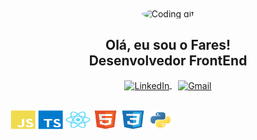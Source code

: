 <div align="center">
  <img align="center" alt="Coding gif" style="border-radius:50%;" src="https://preview.redd.it/mw4y58i658981.gif?width=750&auto=webp&s=d1f8893494ed1d8e9f731f4b7e7915ca7e4039dc">
</div>

<h2 align="center">Olá, eu sou o Fares!<br>Desenvolvedor FrontEnd</h2>

<p align="center">
  <a href="https://www.linkedin.com/in/fares-nunes-281b1a240" style="margin-right: 5px;">
    <img align="center" src="https://img.shields.io/badge/-Fares%20Nunes-blue?style=flat-square&logo=Linkedin&logoColor=white" alt="LinkedIn"/>
  </a>
  <a href="mailto:faresnunes.dev@gmail.com" style="margin-left: 5px;">
    <img align="center" src="https://img.shields.io/badge/-faresnunes.dev-blue?style=flat-square&logo=Gmail&logoColor=white" alt="Gmail"/>
  </a>
</p>

<br />

<div align="center" style="display: inline-block">
  <img align="center" alt="JavaScript" height="30" width="40" src="https://raw.githubusercontent.com/devicons/devicon/master/icons/javascript/javascript-plain.svg">
  <img align="center" alt="TypeScript" height="30" width="40" src="https://raw.githubusercontent.com/devicons/devicon/master/icons/typescript/typescript-plain.svg">
  <img align="center" alt="React" height="30" width="40" src="https://raw.githubusercontent.com/devicons/devicon/master/icons/react/react-original.svg">
  <img align="center" alt="HTML" height="30" width="40" src="https://raw.githubusercontent.com/devicons/devicon/master/icons/html5/html5-original.svg">
  <img align="center" alt="CSS" height="30" width="40" src="https://raw.githubusercontent.com/devicons/devicon/master/icons/css3/css3-original.svg">
  <img align="center" alt="Python" height="30" width="40" src="https://raw.githubusercontent.com/devicons/devicon/master/icons/python/python-original.svg">
</div>

<br />

